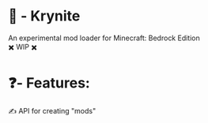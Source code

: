 # 🔮 - Krynite
An experimental mod loader for Minecraft: Bedrock Edition<br />
✖️ WIP ✖️

# ❓- Features:
✍️ API for creating "mods"<br />
